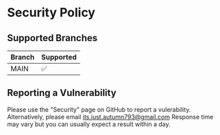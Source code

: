 # Security Policy

## Supported Branches

| Branch  | Supported          |
| ------- | ------------------ |
| MAIN    | :white_check_mark: |

## Reporting a Vulnerability

Please use the "Security" page on GitHub to report a vulerability. Alternatively, please email [its.just.autumn793@gmail.com](mailto:its.just.autumn793@gmail.com)
Response time may vary but you can usually expect a result within a day.
